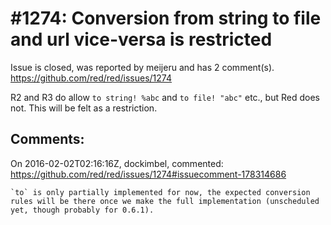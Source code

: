 
#1274: Conversion from string to file and url vice-versa is restricted
================================================================================
Issue is closed, was reported by meijeru and has 2 comment(s).
<https://github.com/red/red/issues/1274>

R2 and R3 do allow `to string! %abc` and `to file! "abc"` etc., but Red does not. This will be felt as a restriction.



Comments:
--------------------------------------------------------------------------------

On 2016-02-02T02:16:16Z, dockimbel, commented:
<https://github.com/red/red/issues/1274#issuecomment-178314686>

    `to` is only partially implemented for now, the expected conversion rules will be there once we make the full implementation (unscheduled yet, though probably for 0.6.1).

